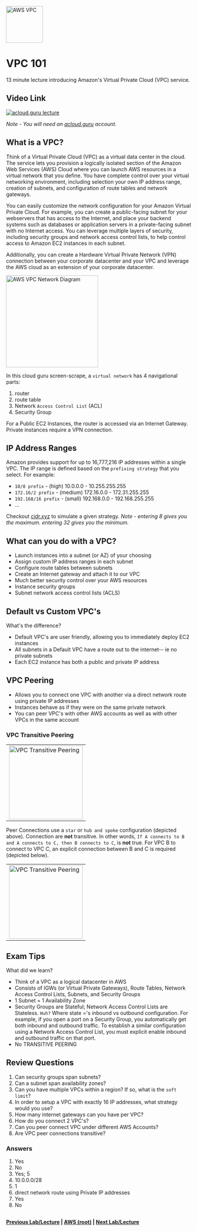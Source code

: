 <img src="https://i.imgur.com/4x1VSb6.png" height="100" title="AWS VPC" />


VPC 101
======

13 minute lecture introducing Amazon's Virtual Private Cloud (VPC) service.


## Video Link

[![acloud.guru lecture](https://i.imgur.com/huEPitU.png)](https://acloud.guru/course/aws-certified-solutions-architect-associate/learn/vpc/overview/watch)

*Note - You will need an [acloud.guru](acloud.guru) account.*


## What is a VPC?

Think of a Virtual Private Cloud (VPC) as a virtual data center in the cloud. The service lets you provision a 
logically isolated section of the Amazon Web Services (AWS) Cloud where you can launch AWS resources
in a virtual network that you define. You have complete control over your virtual networking environment, 
including selection your own IP address range, creation of subnets, and configuration of route tables and
network gateways.

You can easily customize the network configuration for your Amazon Virtual Private Cloud. For example, you can
create a public-facing subnet for your webservers that has access to the Internet, and place your backend 
systems such as databases or application servers in a private-facing subnet with no Internet access. You can
leverage multiple layers of security, including security groups and network access control lists, to help
control access to Amazon EC2 instances in each subnet.

Additionally, you can create a Hardware Virtual Private Network (VPN) connection between your corporate 
datacenter and your VPC and leverage the AWS cloud as an extension of your corporate datacenter.


<img src="https://i.imgur.com/OWC4mL8.png" height="250" title="AWS VPC Network Diagram" />

In this cloud guru screen-scrape, a `virtual network` has 4 navigational parts:  

1.  router
2.  route table
3.  Network `Access Control List` (ACL)
4.  Security Group

For a Public EC2 Instances, the router is accessed via an Internet Gateway. Private instances require a VPN 
connection.   


## IP Address Ranges

Amazon provides support for up to 16,777,216 IP addresses within a single VPC.  The IP range is defined based
on the `prefixing strategy` that you select.  For example:

* `10/8 prefix` - (high) 10.0.0.0 - 10.255.255.255
* `172.16/2 prefix` - (medium) 172.16.0.0 - 172.31.255.255
* `192.168/16 prefix` - (small) 192.168.0.0 - 192.168.255.255
*  ...

Checkout [cidr.xyz](http://cidr.xyz/) to simulate a given strategy. _Note - entering 8 gives you the maximum. entering
32 gives you the minimum._


## What can you do with a VPC?

* Launch instances into a subnet (or AZ) of your choosing
* Assign custom IP address ranges in each subnet
* Configure route tables between subnets
* Create an Internet gateway and attach it to our VPC
* Much better security control over your AWS resources
* Instance security groups
* Subnet network access control lists (ACLS)


## Default vs Custom VPC's

What's the difference?

* Default VPC's are user friendly, allowing you to immediately deploy EC2 instances
* All subnets in a Default VPC have a route out to the internet-- ie no private subnets
* Each EC2 instance has both a public and private IP address


## VPC Peering

* Allows you to connect one VPC with another via a direct network route using private IP addresses
* Instances behave as if they were on the same private network
* You can peer VPC's with other AWS accounts as well as with other VPCs in the same account

### VPC Transitive Peering

<table>
<tr>
<td>
 <img src="https://i.imgur.com/yIq8mSn.png" height="200" title="VPC Transitive Peering" />
</td>
</tr>
</table>


Peer Connections use a `star` or `hub and spoke` configuration (depicted above). Connection are __not__ transitive. 
In other words, `If A connects to B and A connects to C, then B connects to C`, is __not__ true.  For VPC B to 
connect to VPC C, an explicit connection between B and C is required (depicted below).


<table>
<tr>
<td>
 <img src="https://i.imgur.com/yIq8mSn.png" height="200" title="VPC Transitive Peering" />
</td>
</tr>
</table>


## Exam Tips

What did we learn?

* Think of a VPC as a logical datacenter in AWS
* Consists of IGWs (or Virtual Private Gateways), Route Tables, Network Access Control Lists, Subnets,
  and Security Groups
* 1 Subnet = 1 Availability Zone
* Security Groups are Stateful; Network Access Control Lists are Stateless. `Huh?` Where state ='s 
  inbound vs outbound configuration. For example, if you open a port on a Security Group, you 
  automatically get both inbound and outbound traffic. To establish a similar configuration 
  using a Network Access Control List, you must explicit enable inbound and outbound 
  traffic on that port.
* No TRANSITIVE PEERING
    
    
## Review Questions

1.  Can security groups span subnets?
2.  Can a subnet span availability zones?    
3.  Can you have multiple VPCs within a region? If so, what is the `soft limit`?
4.  In order to setup a VPC with exactly 16 IP addresses, what strategy would you use?
5.  How many internet gateways can you have per VPC?
6.  How do you connect 2 VPC's?
7.  Can you peer connect VPC under different AWS Accounts?
8.  Are VPC peer connections transitive?

    
### Answers

1.  Yes
2.  No
3.  Yes; 5
4.  10.0.0.0/28
5.  1
6.  direct network route using Private IP addresses
7.  Yes
8.  No

## 

**[Previous Lab/Lecture](../databases/databases-exam-tips.md) | [AWS (root)](../readme.adoc) | [Next Lab/Lecture](vpc-101.md)**










